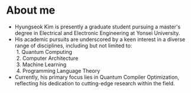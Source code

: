# About me

- Hyungseok Kim is presently a graduate student pursuing a master's degree in Electrical and Electronic Engineering at Yonsei University.
- His academic pursuits are underscored by a keen interest in a diverse range of disciplines, including but not limited to:
<br/>&nbsp;1. Quantum Computing
<br/>&nbsp;2. Computer Architecture
<br/>&nbsp;3. Machine Learning
<br/>&nbsp;4. Programming Language Theory
- Currently, his primary focus lies in Quantum Compiler Optimization, reflecting his dedication to cutting-edge research within the field.
